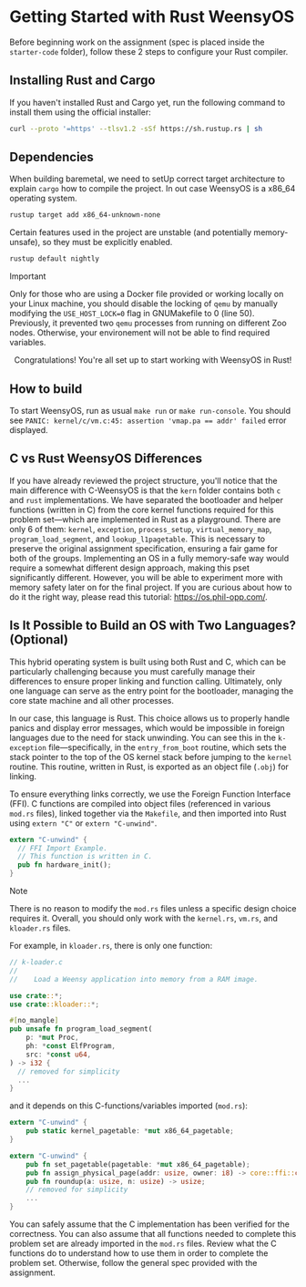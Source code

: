 # Getting Started with Rust WeensyOS

Before beginning work on the assignment (spec is placed inside the `starter-code` folder), follow these 2 steps to configure your Rust compiler.

## Installing Rust and Cargo

If you haven't installed Rust and Cargo yet, run the following command to install them using the official installer:

```bash
curl --proto '=https' --tlsv1.2 -sSf https://sh.rustup.rs | sh
```

## Dependencies

When building baremetal, we need to setUp correct target architecture to explain `cargo` how to compile the project. In out case WeensyOS is a x86_64 operating system.

```bash
rustup target add x86_64-unknown-none
```

Certain features used in the project are unstable (and potentially memory-unsafe), so they must be explicitly enabled.

```bash
rustup default nightly
```

> [!IMPORTANT]
> Only for those who are using a Docker file provided or working locally on your Linux machine, you should disable the locking of `qemu` by manually modifying the `USE_HOST_LOCK=0` flag in GNUMakefile to 0 (line 50). Previously, it prevented two `qemu` processes from running on different Zoo nodes. Otherwise, your environement will not be able to find required variables.

<p align="center">
  Congratulations! You're all set up to start working with WeensyOS in Rust!
</p>

## How to build

To start WeensyOS, run as usual `make run` or `make run-console`. You should see `PANIC: kernel/c/vm.c:45: assertion 'vmap.pa == addr' failed` error displayed.

## C vs Rust WeensyOS Differences

If you have already reviewed the project structure, you'll notice that the main difference with C-WeensyOS is that the `kern` folder contains both `c` and `rust` implementations. We have separated the bootloader and helper functions (written in C) from the core kernel functions required for this problem set—which are implemented in Rust as a playground. There are only 6 of them: `kernel`, `exception`, `process_setup`, `virtual_memory_map`, `program_load_segment`, and `lookup_l1pagetable`. This is necessary to preserve the original assignment specification, ensuring a fair game for both of the groups. Implementing an OS in a fully memory-safe way would require a somewhat different design approach, making this pset significantly different. However, you will be able to experiment more with memory safety later on for the final project. If you are curious about how to do it the right way, please read this tutorial: https://os.phil-opp.com/.


## Is It Possible to Build an OS with Two Languages? (Optional)

This hybrid operating system is built using both Rust and C, which can be particularly challenging because you must carefully manage their differences to ensure proper linking and function calling. Ultimately, only one language can serve as the entry point for the bootloader, managing the core state machine and all other processes.  

In our case, this language is Rust. This choice allows us to properly handle panics and display error messages, which would be impossible in foreign languages due to the need for stack unwinding. You can see this in the `k-exception` file—specifically, in the `entry_from_boot` routine, which sets the stack pointer to the top of the OS kernel stack before jumping to the `kernel` routine. This routine, written in Rust, is exported as an object file (`.obj`) for linking.  

To ensure everything links correctly, we use the Foreign Function Interface (FFI). C functions are compiled into object files (referenced in various `mod.rs` files), linked together via the `Makefile`, and then imported into Rust using `extern "C"` or `extern "C-unwind"`.


```rust
extern "C-unwind" {
  // FFI Import Example.
  // This function is written in C.
  pub fn hardware_init();
}
```

> [!NOTE]
> There is no reason to modify the `mod.rs` files unless a specific design choice requires it. Overall, you should only work with the `kernel.rs`, `vm.rs`, and `kloader.rs` files.

For example, in `kloader.rs`, there is only one function:

```rust
// k-loader.c
//
//    Load a Weensy application into memory from a RAM image.

use crate::*;
use crate::kloader::*;

#[no_mangle]
pub unsafe fn program_load_segment(
    p: *mut Proc,
    ph: *const ElfProgram,
    src: *const u64,
) -> i32 {
  // removed for simplicity
  ...
}
```

and it depends on this C-functions/variables imported (`mod.rs`):

```rust
extern "C-unwind" {
    pub static kernel_pagetable: *mut x86_64_pagetable;
}

extern "C-unwind" {
    pub fn set_pagetable(pagetable: *mut x86_64_pagetable);
    pub fn assign_physical_page(addr: usize, owner: i8) -> core::ffi::c_int;
    pub fn roundup(a: usize, n: usize) -> usize;
    // removed for simplicity
    ...
}
```

You can safely assume that the C implementation has been verified for the correctness. You can also assume that all functions needed to complete this problem set are already imported in the `mod.rs` files. Review what the C functions do to understand how to use them in order to complete the problem set. Otherwise, follow the general spec provided with the assignment.

